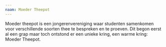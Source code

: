 ```yaml
---
naam: Moeder Theepot
---
```

Moeder theepot is een jongerenvereniging waar studenten samenkomen voor verschillende soorten thee te bespreken en te proeven. Dit begon eerst al een grap maar toch ontstond er een unieke kring, een warme kring: Moeder Theepot.